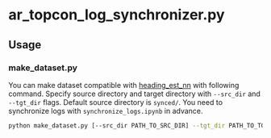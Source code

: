# ar_topcon_log_synchronizer.py

## Usage
### make_dataset.py
You can make dataset compatible with [heading_est_nn](https://bitbucket.org/Takuto224/heading_est_nn/src/master/) with following command.
Specify source directory and target directory with `--src_dir` and `--tgt_dir` flags.
Default source directory is `synced/`.
You need to synchronize logs with `synchronize_logs.ipynb` in advance.
```sh
python make_dataset.py [--src_dir PATH_TO_SRC_DIR] --tgt_dir PATH_TO_TGT_DIR
```
